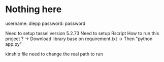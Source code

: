 # Nothing here
username: diepp
password: password

Need to setup tassel version 5.2.73
Need to setup Rscript
How to run this project ?
-> Download library base on requirement.txt
-> Then "python app.py"

kinship file need to change the real path to run